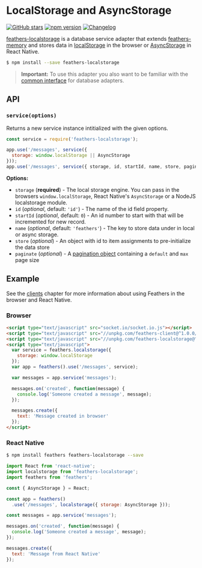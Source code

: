 # LocalStorage and AsyncStorage

[![GitHub stars](https://img.shields.io/github/stars/feathersjs/feathers-localstorage.svg?style=social&label=Star)](https://github.com/feathersjs/feathers-localstorage/)
[![npm version](https://img.shields.io/npm/v/feathers-localstorage.svg?style=flat-square)](https://www.npmjs.com/package/feathers-localstorage)
[![Changelog](https://img.shields.io/badge/changelog-.md-blue.svg?style=flat-square)](https://github.com/feathersjs/feathers-localstorage/blob/master/CHANGELOG.md)

[feathers-localstorage](https://github.com/feathersjs/feathers-localstorage/) is a database service adapter that extends [feathers-memory](./memory.md) and stores data in [localStorage](https://developer.mozilla.org/en/docs/Web/API/Window/localStorage) in the browser or [AsyncStorage](https://facebook.github.io/react-native/docs/asyncstorage.html) in React Native.

```bash
$ npm install --save feathers-localstorage
```

> **Important:** To use this adapter you also want to be familiar with the [common interface](./common.md) for database adapters.


## API

### `service(options)`

Returns a new service instance intitialized with the given options.

```js
const service = require('feathers-localstorage');

app.use('/messages', service({
  storage: window.localStorage || AsyncStorage
}));
app.use('/messages', service({ storage, id, startId, name, store, paginate }));
```

__Options:__

- `storage` (**required**) - The local storage engine. You can pass in the browsers `window.localStorage`, React Native's `AsyncStorage` or a NodeJS localstorage module.
- `id` (*optional*, default: `'id'`) - The name of the id field property.
- `startId` (*optional*, default: `0`) - An id number to start with that will be incremented for new record.
- `name` (*optional*, default: `'feathers'`) - The key to store data under in local or async storage.
- `store` (*optional*) - An object with id to item assignments to pre-initialize the data store
- `paginate` (*optional*) - A [pagination object](./pagination.md) containing a `default` and `max` page size


## Example

See the [clients](../clients/readme.md) chapter for more information about using Feathers in the browser and React Native.

### Browser

```html
<script type="text/javascript" src="socket.io/socket.io.js"></script>
<script type="text/javascript" src="//unpkg.com/feathers-client@^1.0.0/dist/feathers.js"></script>
<script type="text/javascript" src="//unpkg.com/feathers-localstorage@^1.0.0/dist/localstorage.js"></script>
<script type="text/javascript">
  var service = feathers.localstorage({
    storage: window.localStorage
  });
  var app = feathers().use('/messages', service);

  var messages = app.service('messages');

  messages.on('created', function(message) {
    console.log('Someone created a message', message);
  });

  messages.create({
    text: 'Message created in browser'
  });
</script>
```

### React Native

```bash
$ npm install feathers feathers-localstorage --save
```

```js
import React from 'react-native';
import localstorage from 'feathers-localstorage';
import feathers from 'feathers';

const { AsyncStorage } = React;

const app = feathers()
  .use('/messages', localstorage({ storage: AsyncStorage }));

const messages = app.service('messages');

messages.on('created', function(message) {
  console.log('Someone created a message', message);
});

messages.create({
  text: 'Message from React Native'
});
```
